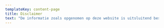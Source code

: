 ```yaml
---
templateKey: content-page
title: Disclaimer
text: "De informatie zoals opgenomen op deze website is uitsluitend bestemd voor algemene informatiedoeleinden. De inhoud van deze website is niet gericht op gebruik door bezoekers in een ander land en/of jurisdictie dan Nederland.\r\n\n\r\n\nDoor de veranderende aard van wet- en regelgeving en de intrinsieke risico's van elektronische communicatie, kunnen er vertragingen, gebreken of andere onvolkomenheden optreden in de op deze website verstrekte informatie.\r\n\n\r\n\nDe op deze website verstrekte informatie kan niet worden beschouwd als een juridisch, financieel, fiscaal of ander professioneel advies. Derhalve dienen op grond van deze informatie geen handelingen te worden verricht zonder voorafgaand deskundig advies.\r\n\n\r\n\nHoewel wij de grootst mogelijke zorgvuldigheid betrachten in de samenstelling en het onderhoud van de op deze website verstrekte informatie, kan RevaMed niet garanderen dat deze informatie compleet, actueel en/of accuraat en vrij van gebreken en/of virussen is. RevaMed garandeert voorts niet dat dergelijke fouten en/of gebreken in de website hersteld zullen worden, dan wel virussen verholpen zullen worden. RevaMed aanvaardt dan ook geen aansprakelijkheid voor directe of indirecte schade welke ontstaat door gebruikmaking van, het vertrouwen op of handelingen verricht naar aanleiding van de op deze website verstrekte informatie, tenzij er aan de zijde van RevaMed sprake is van opzet of daarmee gelijk te stellen grove nalatigheid.\r\n\n\rDe websites van derden waarnaar op deze website hyperlinks zijn opgenomen, worden niet door RevaMed gecontroleerd, gemaakt en/of onderhouden. RevaMed aanvaardt dan ook geen enkele aansprakelijkheid voor de inhoud van de gelinkte websites. De op de website door de RevaMed beschikbaar gestelde documentatie (waaronder als voorbeeld, bepaalde verklaringen en/of productomschrijvingen en al hetgeen daarmee verband houdt) is afkomstig  van de leverancier(s) van de RevaMed en niet van de RevaMed zelf. Bij twijfel over de juistheid van de gegevens of bij constatering van onjuistheden raden wij u aan contact op te nemen met degene van wie de betreffende informatie afkomstig is (veelal de leverancier van RevaMed).\r\n\n\rDeze website en de inhoud daarvan is beschermd door het auteursrecht en andere intellectuele eigendomsrechten. Behoudens voor persoonlijk en niet-commercieel gebruik mag niets van deze website of de inhoud daarvan worden verveelvoudigd, opgeslagen in een geautomatiseerd gegevensbestand, of openbaar gemaakt, in enige vorm of op enige wijze, hetzij elektronisch, hetzij mechanisch, door fotokopieën, opnamen of op enige andere manier, zonder voorafgaande toestemming van RevaMed."
---
```


